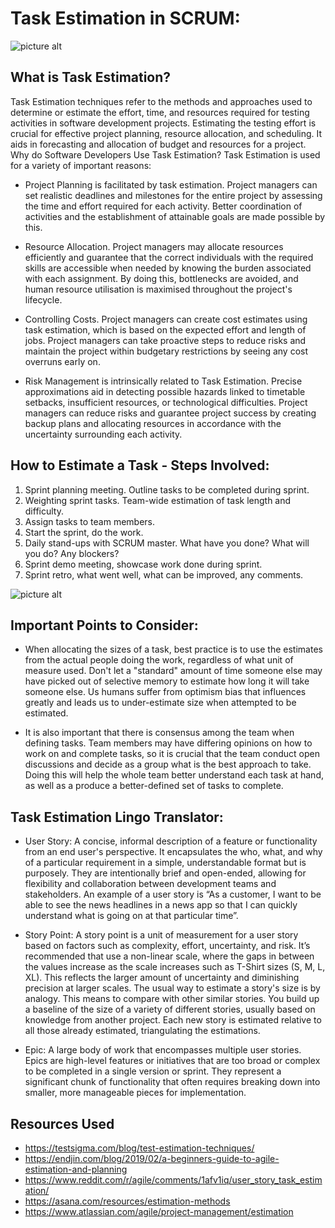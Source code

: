 # Task Estimation in SCRUM: 

![picture alt](https://focus.independent.ie/thumbor/k2_DlYS8OJVEETmHVusgZUw0ZTw=/0x1114:1178x1764/1280x853/prod-mh-ireland/60f6ec3e-c1e5-11ed-8014-0210609a3fe2.jpg "SCRUM!")

## What is Task Estimation?
Task Estimation techniques refer to the methods and approaches used to determine or estimate the effort, time, and resources required for testing activities in software development projects. Estimating the testing effort is crucial for effective project planning, resource allocation, and scheduling. It aids in forecasting and allocation of budget and resources for a project.
Why do Software Developers Use Task Estimation?
Task Estimation is used for a variety of important reasons:
-	Project Planning is facilitated by task estimation. Project managers can set realistic deadlines and milestones for the entire project by assessing the time and effort required for each activity. Better coordination of activities and the establishment of attainable goals are made possible by this.

-	Resource Allocation. Project managers may allocate resources efficiently and guarantee that the correct individuals with the required skills are accessible when needed by knowing the burden associated with each assignment. By doing this, bottlenecks are avoided, and human resource utilisation is maximised throughout the project's lifecycle.

-	Controlling Costs. Project managers can create cost estimates using task estimation, which is based on the expected effort and length of jobs. Project managers can take proactive steps to reduce risks and maintain the project within budgetary restrictions by seeing any cost overruns early on. 

-	Risk Management is intrinsically related to Task Estimation. Precise approximations aid in detecting possible hazards linked to timetable setbacks, insufficient resources, or technological difficulties. Project managers can reduce risks and guarantee project success by creating backup plans and allocating resources in accordance with the uncertainty surrounding each activity.

## How to Estimate a Task - Steps Involved:
1.	Sprint planning meeting. Outline tasks to be completed during sprint.
2.	Weighting sprint tasks. Team-wide estimation of task length and difficulty.
3.	Assign tasks to team members.
4.	Start the sprint, do the work.
5.	Daily stand-ups with SCRUM master. What have you done? What will you do? Any blockers?
6.	Sprint demo meeting, showcase work done during sprint.
7.	Sprint retro, what went well, what can be improved, any comments.

![picture alt](https://miro.medium.com/v2/resize:fit:1400/format:webp/1*wrfnDY3ycB7MLZ8NmRZMwg.png "SCRUM planning")


## Important Points to Consider:
-	When allocating the sizes of a task, best practice is to use the estimates from the actual people doing the work, regardless of what unit of measure used. Don't let a "standard" amount of time someone else may have picked out of selective memory to estimate how long it will take someone else. Us humans suffer from optimism bias that influences greatly and leads us to under-estimate size when attempted to be estimated.

-	It is also important that there is consensus among the team when defining tasks. Team members may have differing opinions on how to work on and complete tasks, so it is crucial that the team conduct open discussions and decide as a group what is the best approach to take. Doing this will help the whole team better understand each task at hand, as well as a produce a better-defined set of tasks to complete. 

## Task Estimation Lingo Translator:
-	User Story: A concise, informal description of a feature or functionality from an end user's perspective. It encapsulates the who, what, and why of a particular requirement in a simple, understandable format but is purposely. They are intentionally brief and open-ended, allowing for flexibility and collaboration between development teams and stakeholders. An example of a user story is “As a customer, I want to be able to see the news headlines in a news app so that I can quickly understand what is going on at that particular time”.

-	Story Point: A story point is a unit of measurement for a user story based on factors such as complexity, effort, uncertainty, and risk. It’s recommended that use a non-linear scale, where the gaps in between the values increase as the scale increases such as T-Shirt sizes (S, M, L, XL). This reflects the larger amount of uncertainty and diminishing precision at larger scales. The usual way to estimate a story's size is by analogy. This means to compare with other similar stories. You build up a baseline of the size of a variety of different stories, usually based on knowledge from another project. Each new story is estimated relative to all those already estimated, triangulating the estimations.

-	Epic: A large body of work that encompasses multiple user stories. Epics are high-level features or initiatives that are too broad or complex to be completed in a single version or sprint. They represent a significant chunk of functionality that often requires breaking down into smaller, more manageable pieces for implementation.


## Resources Used

- https://testsigma.com/blog/test-estimation-techniques/
- https://endjin.com/blog/2019/02/a-beginners-guide-to-agile-estimation-and-planning
- https://www.reddit.com/r/agile/comments/1afv1iq/user_story_task_estimation/
- https://asana.com/resources/estimation-methods
- https://www.atlassian.com/agile/project-management/estimation

